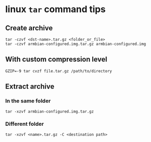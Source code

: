 # linux `tar` command tips

## Create archive
```
tar -czvf <dst-name>.tar.gz <folder_or_file>
tar -czvf armbian-configured.img.tar.gz armbian-configured.img
```

## With custom compression level
```
GZIP=-9 tar cvzf file.tar.gz /path/to/directory
```

## Extract archive

### In the same folder
```
tar -xzvf armbian-configured.img.tar.gz
```


### Different folder
```
tar -xzvf <name>.tar.gz -C <destination path>
```
